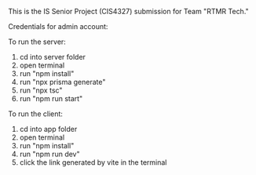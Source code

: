 This is the IS Senior Project (CIS4327) submission for Team "RTMR Tech."

Credentials for admin account:

To run the server:
1. cd into server folder
2. open terminal
3. run "npm install"
4. run "npx prisma generate"
5. run "npx tsc"
6. run "npm run start"

To run the client:
1. cd into app folder
2. open terminal
3. run "npm install"
4. run "npm run dev"
5. click the link generated by vite in the terminal
